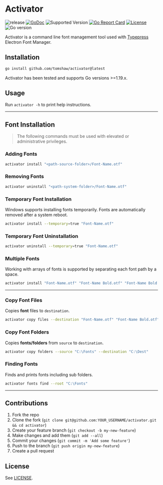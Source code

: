 # Activator

![release](https://github.com/tomshaw/activator/actions/workflows/release.yml/badge.svg)
[![GoDoc](https://godoc.org/github.com/tomshaw/activator?status.svg)](https://godoc.org/github.com/tomshaw/activator)
![Supported Version](https://img.shields.io/badge/go%20version-%3E%3D1.19-turquoise)
[![Go Report Card](https://goreportcard.com/badge/github.com/tomshaw/activator)](https://goreportcard.com/report/github.com/tomshaw/activator)
[![License](https://img.shields.io/github/license/tomshaw/activator)](https://github.com/tomshaw/activator/blob/master/LICENSE)
![Go version](https://img.shields.io/github/go-mod/go-version/tomshaw/activator)

Activator is a command line font management tool used with [Typepress](https://github.com/tomshaw/typepress) Electron Font Manager.

## Installation

```sh
go install github.com/tomshaw/activator@latest
```

Activator has been tested and supports Go versions >=1.19.x.

## Usage

Run `activator -h` to print help instructions.

---

## Font Installation

> The following commands must be used with elevated or administrative privileges.

### Adding Fonts

```sh
activator install "<path-source-folder>/Font-Name.otf"
``` 

### Removing Fonts

```sh
activator uninstall "<path-system-folder>/Font-Name.otf"
``` 

### Temporary Font Installation

Windows supports installing fonts temporarily. Fonts are automatically removed after a system reboot. 

```sh
activator install --temporary=true "Font-Name.otf"
``` 

### Temporary Font Uninstallation 

```sh
activator uninstall --temporary=true "Font-Name.otf"
``` 

### Multiple Fonts

Working with arrays of fonts is supported by separating each font path by a space.

```sh
activator install "Font-Name.otf" "Font-Name Bold.otf" "Font-Name Bold Italic.otf"
``` 

---

### Copy Font Files

Copies **font** files to `destination`.

```sh
activator copy files --destination "Font-Name.otf" "Font-Name Bold.otf" "Font-Name Bold Italic.otf"
``` 

### Copy Font Folders

Copies **fonts/folders** from `source` to `destination`.

```sh
activator copy folders --source "C:\Fonts" --destination "C:\Dest"
``` 

### Finding Fonts

Finds and prints fonts including sub folders.

```sh
activator fonts find --root "C:\Fonts"
``` 


---

## Contributions

1. Fork the repo
2. Clone the fork (`git clone git@github.com:YOUR_USERNAME/activator.git && cd activator`)
3. Create your feature branch (`git checkout -b my-new-feature`)
4. Make changes and add them (`git add --all`)
5. Commit your changes (`git commit -m 'Add some feature'`)
6. Push to the branch (`git push origin my-new-feature`)
7. Create a pull request

## License

See [LICENSE](https://github.com/tomshaw/activator/blob/master/LICENSE).
